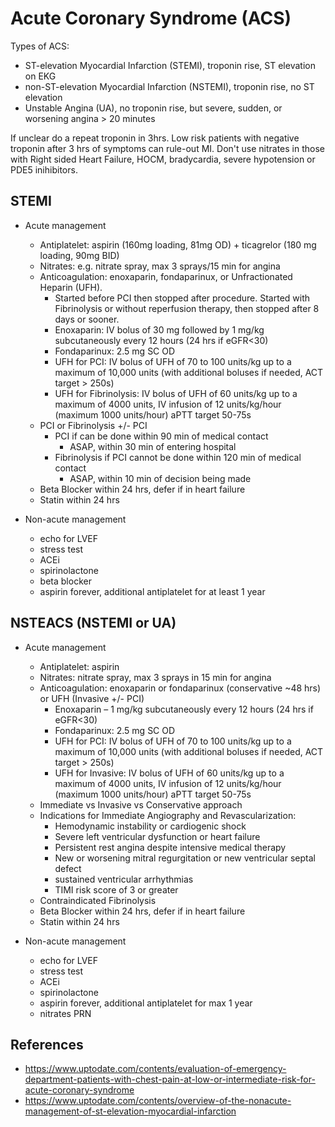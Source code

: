 # Acute Coronary Syndrome (ACS)

Types of ACS:
- ST-elevation Myocardial Infarction (STEMI), troponin rise, ST elevation on EKG
- non-ST-elevation Myocardial Infarction (NSTEMI), troponin rise, no ST elevation
- Unstable Angina (UA), no troponin rise, but severe, sudden, or worsening angina > 20 minutes

If unclear do a repeat troponin in 3hrs. Low risk patients with negative troponin after 3 hrs of symptoms can rule-out MI. Don't use nitrates in those with Right sided Heart Failure, HOCM, bradycardia, severe hypotension or PDE5 inihibitors.

## STEMI
- Acute management
    - Antiplatelet: aspirin (160mg loading, 81mg OD) + ticagrelor (180 mg loading, 90mg BID)
    - Nitrates: e.g. nitrate spray, max 3 sprays/15 min for angina
    - Anticoagulation: enoxaparin, fondaparinux, or Unfractionated Heparin (UFH).
        - Started before PCI then stopped after procedure. Started with Fibrinolysis or without reperfusion therapy, then stopped after 8 days or sooner.
        - Enoxaparin: IV bolus of 30 mg followed by 1 mg/kg subcutaneously every 12 hours (24 hrs if eGFR<30)
        - Fondaparinux: 2.5 mg SC OD
        - UFH for PCI: IV bolus of UFH of 70 to 100 units/kg up to a maximum of 10,000 units (with additional boluses if needed, ACT target > 250s)
        - UFH for Fibrinolysis: IV bolus of UFH of 60 units/kg up to a maximum of 4000 units, IV infusion of 12 units/kg/hour (maximum 1000 units/hour) aPTT target 50-75s
    - PCI or Fibrinolysis +/- PCI
        - PCI if can be done within 90 min of medical contact
            - ASAP, within 30 min of entering hospital
        - Fibrinolysis if PCI cannot be done within 120 min of medical contact
            - ASAP, within 10 min of decision being made
    - Beta Blocker within 24 hrs, defer if in heart failure
    - Statin within 24 hrs

- Non-acute management
    - echo for LVEF
    - stress test
    - ACEi
    - spirinolactone
    - beta blocker
    - aspirin forever, additional antiplatelet for at least 1 year

## NSTEACS (NSTEMI or UA)
- Acute management
    - Antiplatelet: aspirin 
    - Nitrates: nitrate spray, max 3 sprays in 15 min for angina
    - Anticoagulation: enoxaparin or fondaparinux (conservative ~48 hrs) or UFH (Invasive +/- PCI) 
        - Enoxaparin – 1 mg/kg subcutaneously every 12 hours (24 hrs if eGFR<30)
        - Fondaparinux: 2.5 mg SC OD
        - UFH for PCI: IV bolus of UFH of 70 to 100 units/kg up to a maximum of 10,000 units (with additional boluses if needed, ACT target > 250s)
        - UFH for Invasive: IV bolus of UFH of 60 units/kg up to a maximum of 4000 units, IV infusion of 12 units/kg/hour (maximum 1000 units/hour) aPTT target 50-75s
    - Immediate vs Invasive vs Conservative approach
    - Indications for Immediate Angiography and Revascularization:
        - Hemodynamic instability or cardiogenic shock
        - Severe left ventricular dysfunction or heart failure
        - Persistent rest angina despite intensive medical therapy
        - New or worsening mitral regurgitation or new ventricular septal defect
        - sustained ventricular arrhythmias
        - TIMI risk score of 3 or greater
    - Contraindicated Fibrinolysis
    - Beta Blocker within 24 hrs, defer if in heart failure
    - Statin within 24 hrs

- Non-acute management
    - echo for LVEF
    - stress test
    - ACEi
    - spirinolactone
    - aspirin forever, additional antiplatelet for max 1 year
    - nitrates PRN

## References
- https://www.uptodate.com/contents/evaluation-of-emergency-department-patients-with-chest-pain-at-low-or-intermediate-risk-for-acute-coronary-syndrome
- https://www.uptodate.com/contents/overview-of-the-nonacute-management-of-st-elevation-myocardial-infarction
